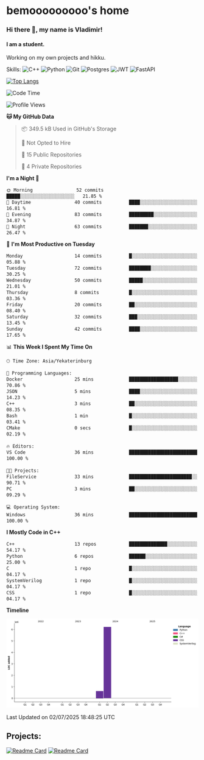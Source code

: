 # bemooooooooo's home
### Hi there 👋, my name is Vladimir!
#### I am a student.
Working on my own projects and hikku.

Skills: ![C++](https://img.shields.io/badge/c++-%2300599C.svg?style=for-the-badge&logo=c%2B%2B&logoColor=white) ![Python](https://img.shields.io/badge/python-3670A0?style=for-the-badge&logo=python&logoColor=ffdd54) ![Git](https://img.shields.io/badge/git-%23F05033.svg?style=for-the-badge&logo=git&logoColor=white) ![Postgres](https://img.shields.io/badge/postgres-%23316192.svg?style=for-the-badge&logo=postgresql&logoColor=white) ![JWT](https://img.shields.io/badge/JWT-black?style=for-the-badge&logo=JSON%20web%20tokens) ![FastAPI](https://img.shields.io/badge/FastAPI-005571?style=for-the-badge&logo=fastapi)
<!--![GitHub streak stats](https://streak-stats.demolab.com/?user=bemooooooooo)-->

[![Top Langs](https://github-readme-stats.vercel.app/api/top-langs/?username=bemooooooooo)](https://github.com/anuraghazra/github-readme-stats)

<!--START_SECTION:waka-->
![Code Time](http://img.shields.io/badge/Code%20Time-36%20hrs%2037%20mins-blue)

![Profile Views](http://img.shields.io/badge/Profile%20Views-0-blue)

**🐱 My GitHub Data** 

> 📦 349.5 kB Used in GitHub's Storage 
 > 
> 🚫 Not Opted to Hire
 > 
> 📜 15 Public Repositories 
 > 
> 🔑 4 Private Repositories 
 > 
**I'm a Night 🦉** 

```text
🌞 Morning                52 commits          █████░░░░░░░░░░░░░░░░░░░░   21.85 % 
🌆 Daytime                40 commits          ████░░░░░░░░░░░░░░░░░░░░░   16.81 % 
🌃 Evening                83 commits          █████████░░░░░░░░░░░░░░░░   34.87 % 
🌙 Night                  63 commits          ███████░░░░░░░░░░░░░░░░░░   26.47 % 
```
📅 **I'm Most Productive on Tuesday** 

```text
Monday                   14 commits          █░░░░░░░░░░░░░░░░░░░░░░░░   05.88 % 
Tuesday                  72 commits          ████████░░░░░░░░░░░░░░░░░   30.25 % 
Wednesday                50 commits          █████░░░░░░░░░░░░░░░░░░░░   21.01 % 
Thursday                 8 commits           █░░░░░░░░░░░░░░░░░░░░░░░░   03.36 % 
Friday                   20 commits          ██░░░░░░░░░░░░░░░░░░░░░░░   08.40 % 
Saturday                 32 commits          ███░░░░░░░░░░░░░░░░░░░░░░   13.45 % 
Sunday                   42 commits          ████░░░░░░░░░░░░░░░░░░░░░   17.65 % 
```


📊 **This Week I Spent My Time On** 

```text
🕑︎ Time Zone: Asia/Yekaterinburg

💬 Programming Languages: 
Docker                   25 mins             ██████████████████░░░░░░░   70.86 % 
JSON                     5 mins              ████░░░░░░░░░░░░░░░░░░░░░   14.23 % 
C++                      3 mins              ██░░░░░░░░░░░░░░░░░░░░░░░   08.35 % 
Bash                     1 min               █░░░░░░░░░░░░░░░░░░░░░░░░   03.41 % 
CMake                    0 secs              █░░░░░░░░░░░░░░░░░░░░░░░░   02.19 % 

🔥 Editors: 
VS Code                  36 mins             █████████████████████████   100.00 % 

🐱‍💻 Projects: 
FileService              33 mins             ███████████████████████░░   90.71 % 
PC                       3 mins              ██░░░░░░░░░░░░░░░░░░░░░░░   09.29 % 

💻 Operating System: 
Windows                  36 mins             █████████████████████████   100.00 % 
```

**I Mostly Code in C++** 

```text
C++                      13 repos            ██████████████░░░░░░░░░░░   54.17 % 
Python                   6 repos             ██████░░░░░░░░░░░░░░░░░░░   25.00 % 
C                        1 repo              █░░░░░░░░░░░░░░░░░░░░░░░░   04.17 % 
SystemVerilog            1 repo              █░░░░░░░░░░░░░░░░░░░░░░░░   04.17 % 
CSS                      1 repo              █░░░░░░░░░░░░░░░░░░░░░░░░   04.17 % 
```



**Timeline**

![Lines of Code chart](https://raw.githubusercontent.com/bemooooooooo/bemooooooooo/main/assets/bar_graph.png)


 Last Updated on 02/07/2025 18:48:25 UTC
<!--END_SECTION:waka-->

## Projects:
[![Readme Card](https://github-readme-stats.vercel.app/api/pin/?username=bemooooooooo&repo=Gui-for-DataBase)](https://github.com/bemooooooooo/Gui-for-DataBase) [![Readme Card](https://github-readme-stats.vercel.app/api/pin/?username=bemooooooooo&repo=FileService)](https://github.com/bemooooooooo/FileService)
